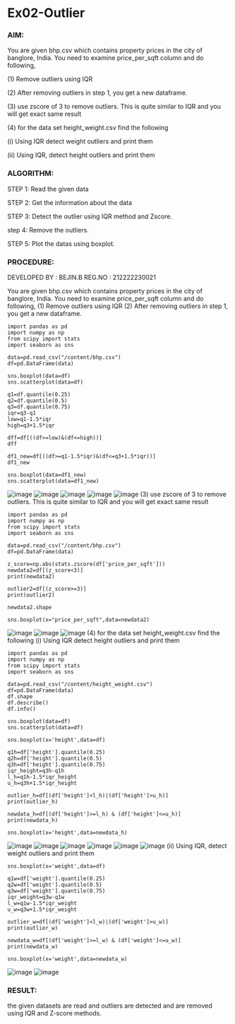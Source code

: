 # Ex02-Outlier
### AIM:
You are given bhp.csv which contains property prices in the city of banglore, India. You need to examine price_per_sqft column and do following,

(1) Remove outliers using IQR

(2) After removing outliers in step 1, you get a new dataframe.

(3) use zscore of 3 to remove outliers. This is quite similar to IQR and you will get exact same result

(4) for the data set height_weight.csv find the following

(i) Using IQR detect weight outliers and print them

(ii) Using IQR, detect height outliers and print them
### ALGORITHM:
STEP 1:
Read the given data

STEP 2:
Get the information about the data

STEP 3:
Detect the outlier using IQR method and Zscore.

step 4:
Remove the outliers.

STEP 5:
Plot the datas using boxplot.
### PROCEDURE:
DEVELOPED BY : BEJIN.B REG.NO : 212222230021

You are given bhp.csv which contains property prices in the city of banglore, India. You need to examine price_per_sqft column and do following,
(1) Remove outliers using IQR
(2) After removing outliers in step 1, you get a new dataframe.
```
import pandas as pd
import numpy as np
from scipy import stats
import seaborn as sns

data=pd.read_csv("/content/bhp.csv")
df=pd.DataFrame(data)

sns.boxplot(data=df)
sns.scatterplot(data=df)

q1=df.quantile(0.25)
q2=df.quantile(0.5)
q3=df.quantile(0.75)
iqr=q3-q1
low=q1-1.5*iqr
high=q3+1.5*iqr

dff=df[((df>=low)&(df<=high))]
dff

df1_new=df[((df>=q1-1.5*iqr)&(df<=q3+1.5*iqr))]
df1_new

sns.boxplot(data=df1_new)
sns.scatterplot(data=df1_new)
```
![image](https://github.com/BejinB/ODD2023---Datascience---Ex-02/assets/118367518/2cf669b8-4b3a-4611-9dc8-b78248957f2e)
![image](https://github.com/BejinB/ODD2023---Datascience---Ex-02/assets/118367518/75ce8c28-a52d-40ce-b33c-bd1d23dc2d8d)
![image](https://github.com/BejinB/ODD2023---Datascience---Ex-02/assets/118367518/475c3a26-ac70-42bb-834b-b11ab02d62ed)
![image](https://github.com/BejinB/ODD2023---Datascience---Ex-02/assets/118367518/968d415f-d331-4dfe-a02c-c191d1632692)
![image](https://github.com/BejinB/ODD2023---Datascience---Ex-02/assets/118367518/98eb0e05-fa76-4fc2-9ffb-f50ab0b5618b)
(3) use zscore of 3 to remove outliers. This is quite similar to IQR and you will get exact same result
```
import pandas as pd
import numpy as np
from scipy import stats
import seaborn as sns

data=pd.read_csv("/content/bhp.csv")
df=pd.DataFrame(data)

z_score=np.abs(stats.zscore(df['price_per_sqft']))
newdata2=df[(z_score<3)]
print(newdata2)

outlier2=df[(z_score>=3)]
print(outlier2)

newdata2.shape

sns.boxplot(x="price_per_sqft",data=newdata2)
```
![image](https://github.com/BejinB/ODD2023---Datascience---Ex-02/assets/118367518/d673d949-3185-4faf-a2a8-c11fdfcd699a)
![image](https://github.com/BejinB/ODD2023---Datascience---Ex-02/assets/118367518/600b119a-a887-43c1-82c8-09e6ff0b98ea)
![image](https://github.com/BejinB/ODD2023---Datascience---Ex-02/assets/118367518/969affab-7008-43a5-be4b-16e22836cfa1)
(4) for the data set height_weight.csv find the following
(i) Using IQR detect height outliers and print them
```
import pandas as pd
import numpy as np
from scipy import stats
import seaborn as sns

data=pd.read_csv("/content/height_weight.csv")
df=pd.DataFrame(data)
df.shape
df.describe()
df.info()

sns.boxplot(data=df)
sns.scatterplot(data=df)

sns.boxplot(x='height',data=df)

q1h=df['height'].quantile(0.25)
q2h=df['height'].quantile(0.5)
q3h=df['height'].quantile(0.75)
iqr_height=q3h-q1h
l_h=q1h-1.5*iqr_height
u_h=q3h+1.5*iqr_height

outlier_h=df[(df['height']<l_h)|(df['height']>u_h)]
print(outlier_h)

newdata_h=df[(df['height']>=l_h) & (df['height']<=u_h)]
print(newdata_h)

sns.boxplot(x='height',data=newdata_h)
```
![image](https://github.com/BejinB/ODD2023---Datascience---Ex-02/assets/118367518/ca6114d0-cb22-4211-ba07-8223adbe888f)
![image](https://github.com/BejinB/ODD2023---Datascience---Ex-02/assets/118367518/98a97960-b7e5-45b7-a581-bef8be299c35)
![image](https://github.com/BejinB/ODD2023---Datascience---Ex-02/assets/118367518/5de2e822-20d0-479e-ab93-afc7b727b59c)
![image](https://github.com/BejinB/ODD2023---Datascience---Ex-02/assets/118367518/ca5a3733-bc8d-4a5f-8e5e-c6cd3aa891be)
![image](https://github.com/BejinB/ODD2023---Datascience---Ex-02/assets/118367518/ab1ac0f5-3c0b-4e85-b2c4-176f5be1c308)
![image](https://github.com/BejinB/ODD2023---Datascience---Ex-02/assets/118367518/aeb58b7b-310e-40d8-b40a-e2a1c4e6c472)
(ii) Using IQR, detect weight outliers and print them
```
sns.boxplot(x='weight',data=df)

q1w=df['weight'].quantile(0.25)
q2w=df['weight'].quantile(0.5)
q3w=df['weight'].quantile(0.75)
iqr_weight=q3w-q1w
l_w=q1w-1.5*iqr_weight
u_w=q3w+1.5*iqr_weight

outlier_w=df[(df['weight']<l_w)|(df['weight']>u_w)]
print(outlier_w)

newdata_w=df[(df['weight']>=l_w) & (df['weight']<=u_w)]
print(newdata_w)

sns.boxplot(x='weight',data=newdata_w)
```
![image](https://github.com/BejinB/ODD2023---Datascience---Ex-02/assets/118367518/32caee90-4a94-4e46-bc25-1243b10a58ba)
![image](https://github.com/BejinB/ODD2023---Datascience---Ex-02/assets/118367518/4d8ceba7-4741-4a72-af0b-b19de81559dc)
### RESULT:
the given datasets are read and outliers are detected and are removed using IQR and Z-score methods.









